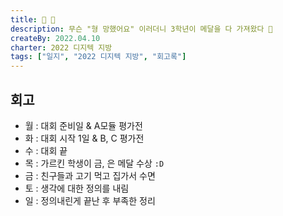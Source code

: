 ```yaml
---
title: 🥇 🥈
description: 무슨 "형 망했어요" 이러더니 3학년이 메달을 다 가져왔다 🤣
createBy: 2022.04.10
charter: 2022 디지텍 지방
tags: ["일지", "2022 디지텍 지방", "회고록"]
---
```


## 회고

-   월 : 대회 준비일 & A모듈 평가전
-   화 : 대회 시작 1일 & B, C 평가전
-   수 : 대회 끝
-   목 : 가르킨 학생이 금, 은 메달 수상 `:D`
-   금 : 친구들과 고기 먹고 집가서 수면
-   토 : 생각에 대한 정의를 내림
-   일 : 정의내린게 끝난 후 부족한 정리

